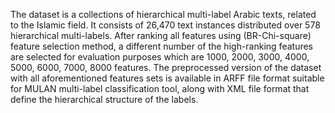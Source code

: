 The dataset is a collections of hierarchical multi-label Arabic texts, related to the Islamic field. 
It consists of 26,470 text instances distributed over 578 hierarchical multi-labels. 
After ranking all features using (BR-Chi-square) feature selection method, a different number of the high-ranking features are selected for evaluation purposes which are 1000, 2000, 3000, 4000, 5000, 6000, 7000, 8000 features.
The preprocessed version of the dataset with all aforementioned features sets is available in ARFF file format suitable for MULAN multi-label classification tool, along with XML file format that define the hierarchical structure of the labels.
